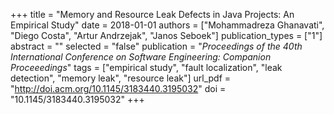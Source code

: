 +++
title = "Memory and Resource Leak Defects in Java Projects: An Empirical Study"
date = 2018-01-01
authors = ["Mohammadreza Ghanavati", "Diego Costa", "Artur Andrzejak", "Janos Seboek"]
publication_types = ["1"]
abstract = ""
selected = "false"
publication = "*Proceedings of the 40th International Conference on Software Engineering: Companion Proceeedings*"
tags = ["empirical study", "fault localization", "leak detection", "memory leak", "resource leak"]
url_pdf = "http://doi.acm.org/10.1145/3183440.3195032"
doi = "10.1145/3183440.3195032"
+++

